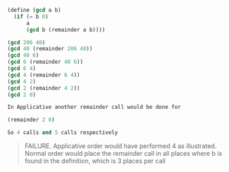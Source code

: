 ```lisp
(define (gcd a b)
  (if (= b 0)
      a
      (gcd b (remainder a b))))

(gcd 206 40)
(gcd 40 (remainder 206 40))
(gcd 40 6)
(gcd 6 (remainder 40 6))
(gcd 6 4)
(gcd 4 (remainder 6 4))
(gcd 4 2)
(gcd 2 (remainder 4 2))
(gcd 2 0)

In Applicative another remainder call would be done for 

(remainder 2 0)

So 4 calls and 5 calls respectively
```

> FAILURE. Applicative order would have performed 4 as illustrated. Normal order
> would place the remainder call in all places where b is found in the definition,
> which is 3 places per call